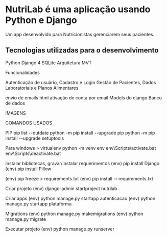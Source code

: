 # NutriLab é uma aplicação usando Python e Django
Um app desenvolvido para Nutricionistas gerenciarem seus pacientes.

## Tecnologias utilizadas para o desenvolvimento

Python
Django 4
SQLite
Arquitetura MVT

Funcionalidades

Autenticação de usuário, Cadastro e Login
Gestão de Pacientes, Dados Laboratoriais e Planos Alimentares

envio de emails html
ativação de conta por email
Models do django
Banco de dados


IMAGENS


COMANDOS USADOS

PIP
pip list --outdate
python -m pip install --upgrade pip
python -m pip install --upgrade setuptools

Para windows > virtualenv 
python -m venv env
env\Scripts\activate.bat
env\Scripts\deactivate.bat

Instalar bibliotecas, gravar/instalar requerimentos
(env) pip install Django
(env) pip install Pillow

(env) pip freeze > requirements.txt
(env) pip install -r requirements.txt

Criar projeto
(env) django-admin startproject nutrilab .

Criar apps
(env) python manage.py startapp autenticacao
(env) python manage.py startapp plataforma

Migrations
(env) python manage.py makemigrations
(env) python manage.py migrate

Executar projeto
(env) python manage.py runserver























